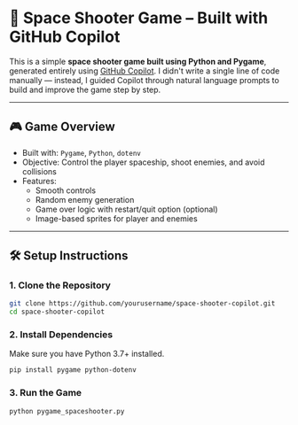 # 🚀 Space Shooter Game – Built with GitHub Copilot

This is a simple **space shooter game built using Python and Pygame**, generated entirely using [GitHub Copilot](https://github.com/features/copilot). I didn't write a single line of code manually — instead, I guided Copilot through natural language prompts to build and improve the game step by step.

---

## 🎮 Game Overview

- Built with: `Pygame`, `Python`, `dotenv`
- Objective: Control the player spaceship, shoot enemies, and avoid collisions
- Features:
  - Smooth controls
  - Random enemy generation
  - Game over logic with restart/quit option (optional)
  - Image-based sprites for player and enemies

---

## 🛠️ Setup Instructions

### 1. Clone the Repository

```bash
git clone https://github.com/yourusername/space-shooter-copilot.git
cd space-shooter-copilot
```

### 2. Install Dependencies

Make sure you have Python 3.7+ installed.

```bash
pip install pygame python-dotenv
```

### 3. Run the Game

```bash
python pygame_spaceshooter.py
```
